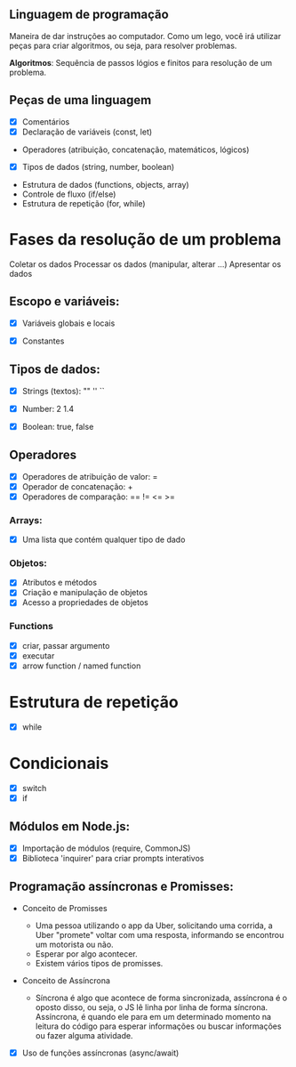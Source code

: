 ## Linguagem de programação

Maneira de dar instruções ao computador.
Como um lego, você irá utilizar peças para criar algoritmos, ou seja, para resolver problemas.

**Algoritmos**: Sequência de passos lógios e finitos para resolução de um problema.

## Peças de uma linguagem

- [x] Comentários
- [x] Declaração de variáveis (const, let)
- Operadores (atribuição, concatenação, matemáticos, lógicos)
- [x] Tipos de dados (string, number, boolean)
- Estrutura de dados (functions, objects, array)
- Controle de fluxo (if/else)
- Estrutura de repetição (for, while)

# Fases da resolução de um problema

Coletar os dados
Processar os dados (manipular, alterar ...)
Apresentar os dados

## Escopo e variáveis:

- [x] Variáveis globais e locais
- [x] Constantes


## Tipos de dados:

- [x] Strings (textos): "" '' ``
- [x] Number: 2 1.4
- [x] Boolean: true, false


## Operadores

- [x] Operadores de atribuição de valor: = 
- [x] Operador de concatenação: +
- [x] Operadores de comparação: == != <= >= 

### Arrays:

- [x] Uma lista que contém qualquer tipo de dado

### Objetos:

- [x] Atributos e métodos
- [x] Criação e manipulação de objetos
- [x] Acesso a propriedades de objetos

### Functions
- [x] criar, passar argumento
- [x] executar
- [x] arrow function / named function

# Estrutura de repetição

- [x] while

# Condicionais

- [x] switch
- [x] if

## Módulos em Node.js:

- [x] Importação de módulos (require, CommonJS)
- [x] Biblioteca 'inquirer' para criar prompts interativos

## Programação assíncronas e Promisses:

- Conceito de Promisses
    - Uma pessoa utilizando o app da Uber, solicitando uma corrida, a Uber "promete" voltar com uma resposta, informando se encontrou um motorista ou não. 
    - Esperar por algo acontecer.
    - Existem vários tipos de promisses.

- Conceito de Assíncrona
    -  Síncrona é algo que acontece de forma sincronizada, assíncrona é o oposto disso, ou seja, o JS lê linha por linha de forma síncrona. Assíncrona, é quando ele para em um determinado momento na leitura do código para esperar informações ou buscar informações ou fazer alguma atividade.

- [x] Uso de funções assíncronas (async/await)
